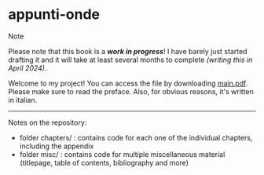 # appunti-onde

> [!NOTE]
>  Please note that this book is a ***work in progress***! I have barely just started drafting it and it will take at least several months to complete *(writing this in April 2024)*.

Welcome to my project!
You can access the file by downloading [main.pdf](https://github.com/ImAure/appunti-onde/blob/main/main.pdf). Please make sure to read the preface. Also, for obvious reasons, it's written in italian.

---
Notes on the repository:
- folder chapters/    : contains code for each one of the individual chapters, including the appendix  
- folder misc/        : contains code for multiple miscellaneous material (titlepage, table of contents, bibliography and more)  

